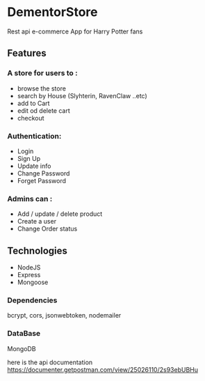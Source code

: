 # DementorStore
Rest api e-commerce App  for Harry Potter fans


## Features

### A store for users to :
* browse the store
* search by House (Slyhterin, RavenClaw ..etc) 
* add to Cart
* edit od delete cart
* checkout

### Authentication:

* Login
* Sign Up
* Update info
* Change Password
* Forget Password


### Admins can :
* Add / update / delete product 
* Create a user
* Change Order status

## Technologies
* NodeJS
* Express
* Mongoose

### Dependencies
bcrypt, cors, jsonwebtoken, nodemailer

### DataBase
MongoDB


here is the api documentation
https://documenter.getpostman.com/view/25026110/2s93ebUBHu
